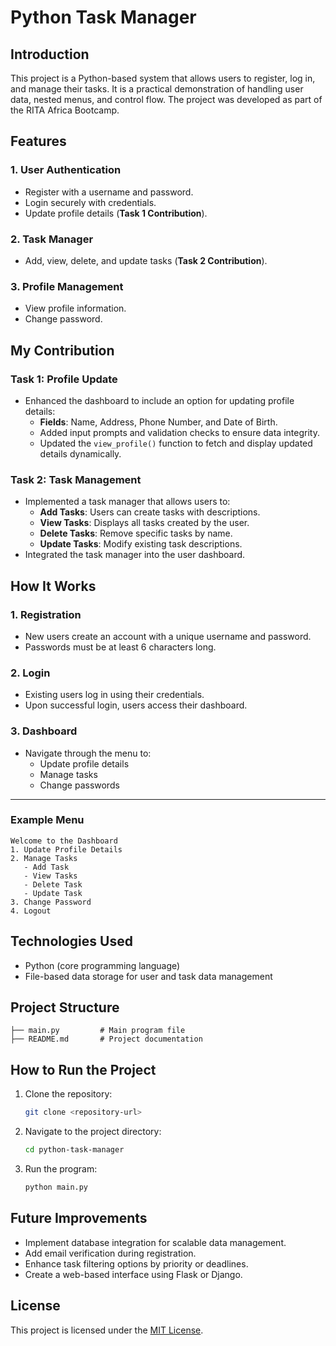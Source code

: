 # Python Task Manager

## Introduction
This project is a Python-based system that allows users to register, log in, and manage their tasks. It is a practical demonstration of handling user data, nested menus, and control flow. The project was developed as part of the RITA Africa Bootcamp.

## Features

### 1. User Authentication
- Register with a username and password.
- Login securely with credentials.
- Update profile details (**Task 1 Contribution**).

### 2. Task Manager
- Add, view, delete, and update tasks (**Task 2 Contribution**).

### 3. Profile Management
- View profile information.
- Change password.

## My Contribution

### Task 1: Profile Update
- Enhanced the dashboard to include an option for updating profile details:
  - **Fields**: Name, Address, Phone Number, and Date of Birth.
  - Added input prompts and validation checks to ensure data integrity.
  - Updated the `view_profile()` function to fetch and display updated details dynamically.

### Task 2: Task Management
- Implemented a task manager that allows users to:
  - **Add Tasks**: Users can create tasks with descriptions.
  - **View Tasks**: Displays all tasks created by the user.
  - **Delete Tasks**: Remove specific tasks by name.
  - **Update Tasks**: Modify existing task descriptions.
- Integrated the task manager into the user dashboard.

## How It Works

### 1. Registration
- New users create an account with a unique username and password.
- Passwords must be at least 6 characters long.

### 2. Login
- Existing users log in using their credentials.
- Upon successful login, users access their dashboard.

### 3. Dashboard
- Navigate through the menu to:
  - Update profile details
  - Manage tasks
  - Change passwords

---

### Example Menu
```plaintext
Welcome to the Dashboard
1. Update Profile Details
2. Manage Tasks
   - Add Task
   - View Tasks
   - Delete Task
   - Update Task
3. Change Password
4. Logout
```

## Technologies Used
- Python (core programming language)
- File-based data storage for user and task data management

## Project Structure
```plaintext
├── main.py         # Main program file
├── README.md       # Project documentation
```

## How to Run the Project
1. Clone the repository:
   ```bash
   git clone <repository-url>
   ```

2. Navigate to the project directory:
   ```bash
   cd python-task-manager
   ```

3. Run the program:
   ```bash
   python main.py
   ```

## Future Improvements
- Implement database integration for scalable data management.
- Add email verification during registration.
- Enhance task filtering options by priority or deadlines.
- Create a web-based interface using Flask or Django.

## License
This project is licensed under the [MIT License](LICENSE).
